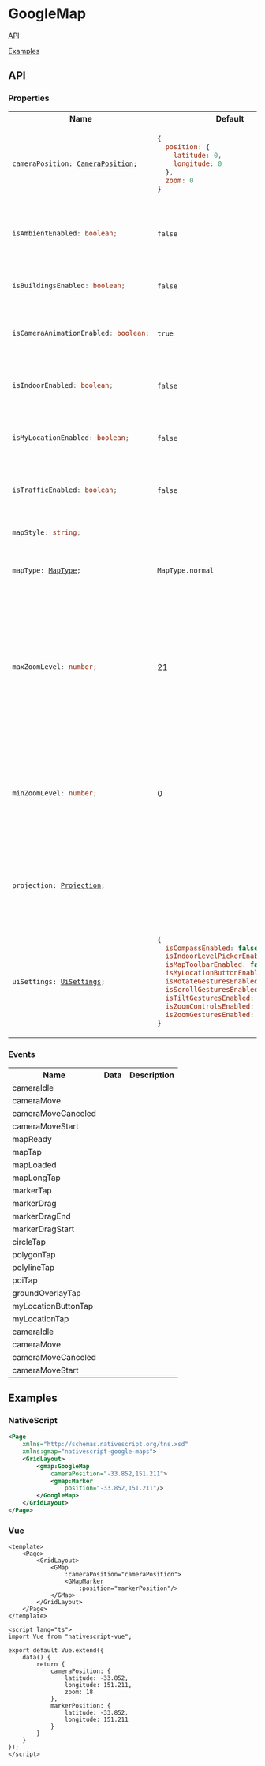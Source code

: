 # GoogleMap

[API](#API)

[Examples](#Examples)


## API

### Properties

<table>
<tr>
<th>
    Name
</th>
<th>
    Default
</th>
<th>
    Description
</th>
</tr>
<tr>
<td>
  <pre><code>cameraPosition: <a href="./CameraPosition.md">CameraPosition</a>;</code></pre>
</td>
<td>

  ```javascript
  {
    position: {
      latitude: 0,
      longitude: 0
    },
    zoom: 0
  }
  ```
</td>
<td>
  Gets or sets the current position of the camera.
</td>
</tr>
<tr>
<td>

  ```typescript
  isAmbientEnabled: boolean;
  ```
</td>
<td>

  `false`
</td>
<td>
  Android only: Sets the value whether ambient-mode styling should be enabled.
</td>
</tr>
<tr>
<td>

  ```typescript
  isBuildingsEnabled: boolean;
  ```
</td>
<td>

  `false`
</td>
<td>
  Gets or sets the value whether 3D buildings layer is enabled.
</td>
</tr>
<tr>
<td>

  ```typescript
  isCameraAnimationEnabled: boolean;
  ```
</td>
<td>

  `true`
</td>
<td>
  Gets or sets the value whether animate the movement of the camera.
</td>
</tr>
<tr>
<td>

  ```typescript
  isIndoorEnabled: boolean;
  ```
</td>
<td>

  `false`
</td>
<td>
  Gets or sets the value whether indoor maps are currently enabled.
</td>
</tr>
<tr>
<td>

  ```typescript
  isMyLocationEnabled: boolean;
  ```
</td>
<td>

  `false`
</td>
<td>
  Gets or sets the value whether enables or disables the my-location layer.
</td>
</tr>
<tr>
<td>

  ```typescript
  isTrafficEnabled: boolean;
  ```
</td>
<td>

  `false`
</td>
<td>
  Gets or sets the value whether the map is drawing traffic data.
</td>
</tr>
<tr>
<td>

  ```typescript
  mapStyle: string;
  ```
</td>
<td>

</td>
<td>
  Gets or sets the styling of the base map.
</td>
</tr>
<tr>
<td>
  <pre><code>mapType: <a href="./MapType.md">MapType</a>;</code></pre>
</td>
<td>

  `MapType.normal`
</td>
<td>
  Gets or sets the type of map that's currently displayed.
</td>
</tr>
<tr>
<td>

  ```typescript
  maxZoomLevel: number;
  ```
</td>
<td>
  21
</td>
<td>
  Gets or sets the maximum zoom level for the current camera position. This takes into account what map type is currently being used, e.g., satellite or terrain may have a lower max zoom level than the base map tiles.
</td>
</tr>
<tr>
<td>

  ```typescript
  minZoomLevel: number;
  ```
</td>
<td>
  0
</td>
<td>
  Gets or sets the minimum zoom level. This is the same for every location (unlike the maximum zoom level) but may vary between devices and map sizes.
</td>
</tr>
<tr>
<td>
  <pre><code>projection: <a href="./Projection.md">Projection</a>;</code></pre>
</td>
<td>
  
</td>
<td>
  Gets a Projection object that you can use to convert between screen coordinates and latitude/longitude coordinates.
</td>
</tr>
<tr>
<td>
  <pre><code>uiSettings: <a href="./Projection.md">UiSettings</a>;</code></pre>
</td>
<td>
  
  ```javascript
  {
    isCompassEnabled: false,
    isIndoorLevelPickerEnabled: false,
    isMapToolbarEnabled: false,
    isMyLocationButtonEnabled: false,
    isRotateGesturesEnabled: true,
    isScrollGesturesEnabled: true,
    isTiltGesturesEnabled: true,
    isZoomControlsEnabled: false,
    isZoomGesturesEnabled: true
  }
  ```
</td>
<td>
  Gets or set the user interface settings for the map.
</td>
</tr>
</table>

### Events

<table>

<tr>
<th>
    Name
</th>
<th>
    Data
</th>
<th>
    Description
</th>
</tr>

<tr>
<td>
  cameraIdle
</td>
<td>
  
</td>
<td>
  
</td>
</tr>

<tr>
<td>
  cameraMove
</td>
<td>
  
</td>
<td>
  
</td>
</tr>

<tr>
<td>
  cameraMoveCanceled
</td>
<td>
  
</td>
<td>
  
</td>
</tr>
  
</td>
</tr>

<tr>
<td>
  cameraMoveStart
</td>
<td>
  
</td>
<td>
  
</td>
</tr>
  
</td>
</tr>

<tr>
<td>
  mapReady
</td>
<td>
  
</td>
<td>
  
</td>
</tr>
  
</td>
</tr>

<tr>
<td>
  mapTap
</td>
<td>
  
</td>
<td>
  
</td>
</tr>
  
</td>
</tr>

<tr>
<td>
  mapLoaded
</td>
<td>
  
</td>
<td>
  
</td>
</tr>
  
</td>
</tr>

<tr>
<td>
  mapLongTap
</td>
<td>
  
</td>
<td>
  
</td>
</tr>
  
</td>
</tr>

<tr>
<td>
  markerTap
</td>
<td>
  
</td>
<td>
  
</td>
</tr>
  
</td>
</tr>

<tr>
<td>
  markerDrag
</td>
<td>
  
</td>
<td>
  
</td>
</tr>

<tr>
<td>
  markerDragEnd
</td>
<td>
  
</td>
<td>
  
</td>
</tr>

<tr>
<td>
  markerDragStart
</td>
<td>
  
</td>
<td>
  
</td>
</tr>

<tr>
<td>
  circleTap
</td>
<td>
  
</td>
<td>
  
</td>
</tr>

<tr>
<td>
  polygonTap
</td>
<td>
  
</td>
<td>
  
</td>
</tr>

<tr>
<td>
  polylineTap
</td>
<td>
  
</td>
<td>
  
</td>
</tr>

<tr>
<td>
  poiTap
</td>
<td>
  
</td>
<td>
  
</td>
</tr>

<tr>
<td>
  groundOverlayTap
</td>
<td>
  
</td>
<td>
  
</td>
</tr>

<tr>
<td>
  myLocationButtonTap
</td>
<td>
  
</td>
<td>
  
</td>
</tr>

<tr>
<td>
  myLocationTap
</td>
<td>
  
</td>
<td>
  
</td>
</tr>

<tr>
<td>
  cameraIdle
</td>
<td>
  
</td>
<td>
  
</td>
</tr>

<tr>
<td>
  cameraMove
</td>
<td>
  
</td>
<td>
  
</td>
</tr>

<tr>
<td>
  cameraMoveCanceled
</td>
<td>
  
</td>
<td>
  
</td>
</tr>

<tr>
<td>
  cameraMoveStart
</td>
<td>
  
</td>
<td>
  
</td>
</tr>

</table>

## Examples

### NativeScript

```xml
<Page
    xmlns="http://schemas.nativescript.org/tns.xsd"
    xmlns:gmap="nativescript-google-maps">
    <GridLayout>
        <gmap:GoogleMap
            cameraPosition="-33.852,151.211">
            <gmap:Marker
                position="-33.852,151.211"/>
        </GoogleMap>
    </GridLayout>
</Page>
```

### Vue
	
```vue
<template>
    <Page>
        <GridLayout>
            <GMap
                :cameraPosition="cameraPosition">
                <GMapMarker
                    :position="markerPosition"/>
            </GMap>
        </GridLayout>
    </Page>
</template>

<script lang="ts">
import Vue from "nativescript-vue";

export default Vue.extend({
    data() {
        return {
            cameraPosition: {
                latitude: -33.852,
                longitude: 151.211,
                zoom: 18
            },
            markerPosition: {
                latitude: -33.852,
                longitude: 151.211
            }
        }
    }
});
</script>
```